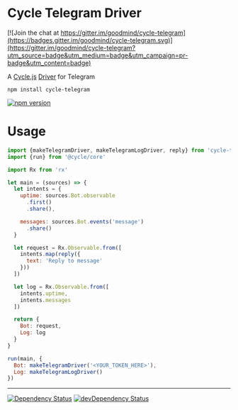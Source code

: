 # Cycle Telegram Driver

[![Join the chat at https://gitter.im/goodmind/cycle-telegram](https://badges.gitter.im/goodmind/cycle-telegram.svg)](https://gitter.im/goodmind/cycle-telegram?utm_source=badge&utm_medium=badge&utm_campaign=pr-badge&utm_content=badge)

A  [Cycle.js](http://cycle.js.org) [Driver](http://cycle.js.org/drivers.html) for Telegram

```
npm install cycle-telegram
```

[![npm version](https://badge.fury.io/js/cycle-telegram.svg)](https://badge.fury.io/js/cycle-telegram)

# Usage

```js
import {makeTelegramDriver, makeTelegramLogDriver, reply} from 'cycle-telegram'
import {run} from '@cycle/core'

import Rx from 'rx'

let main = (sources) => {
  let intents = {
    uptime: sources.Bot.observable
      .first()
      .share(),

    messages: sources.Bot.events('message')
      .share()
  }

  let request = Rx.Observable.from([
    intents.map(reply({
      text: 'Reply to message'
    }))
  ])

  let log = Rx.Observable.from([
    intents.uptime,
    intents.messages
  ])

  return {
    Bot: request,
    Log: log
  }
}

run(main, {
  Bot: makeTelegramDriver('<YOUR_TOKEN_HERE>'),
  Log: makeTelegramLogDriver()
})
```

- - -

[![Dependency Status](https://david-dm.org/goodmind/cycle-telegram.svg)](https://david-dm.org/goodmind/cycle-telegram)
[![devDependency Status](https://david-dm.org/goodmind/cycle-telegram/dev-status.svg)](https://david-dm.org/goodmind/cycle-telegram#info=devDependencies)
